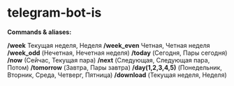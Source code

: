 # telegram-bot-is

**Commands & aliases:**

**/week** Текущая неделя, Неделя
**/week_even** Четная, Четная неделя
**/week_odd** (Нечетная, Нечетная неделя)
**/today** (Сегодня, Пары сегодня)
**/now** (Cейчас, Текущая пара)
**/next** (Следующая, Следующая пара, Потом)
**/tomorrow** (Завтра, Пары завтра)
**/day(1,2,3,4,5)** (Понедельник, Вторник, Среда, Четверг, Пятница)
**/download** (Текущая неделя, Неделя)
